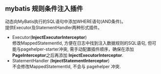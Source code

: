 ## mybatis 规则条件注入插件  
动态向MyBatis执行的SQL语句中添加WHERE语句(AND条件)。  
提供Executor及StatementHandler两种形式插件。
- Executor(**InjectExecutorInterceptor**)  
    修改MappedStatementId, 方便在日志中找到注入数据规则的SQL语句, 但可能与pagehelper-starter冲突, 需手动配置插件顺序，确保在添加
  **PageInterceptor**之后再添加 **InjectExecutorInterceptor**.
- StatementHandler (**InjectStatementInterceptor**)  
    不会修改MappedStatementId, 不会与 pagehelper 冲突.